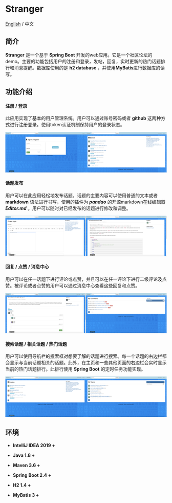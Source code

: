 # Stranger

[English](README.md) / 中文

## 简介

**Stranger** 是一个基于 **Spring Boot** 开发的web应用。它是一个社区论坛的demo。主要的功能包括用户的注册和登录，发帖，回复，实时更新的热门话题排行和消息提醒。数据库使用的是 **h2 database** ，并使用**MyBatis**进行数据库的读写。

## 功能介绍

#### 注册 / 登录

此应用实现了基本的用户管理系统。用户可以通过账号密码或者 **github** 这两种方式进行注册登录。使用token认证机制保持用户的登录状态。

![snapshot1](snapshot/snapshot1.png)

#### 话题发布

用户可以在此应用轻松地发布话题。话题的主要内容可以使用普通的文本或者**markdown** 语法进行书写，使用的插件为 ***pandao*** 的开源markdown在线编辑器 ***Editor.md***  。用户可以随时对已经发布的话题进行修改和调整。

![snapshot2](snapshot/snapshot2.png)

#### 回复 / 点赞 / 消息中心

用户可以在任一话题下进行评论或点赞，并且可以在任一评论下进行二级评论及点赞。被评论或者点赞的用户可以通过消息中心查看这些回复和点赞。

![snapshot3](snapshot/snapshot3.png)

#### 搜索话题 / 相关话题 / 热门话题

用户可以使用导航栏的搜索框对想要了解的话题进行搜索。每一个话题的右边栏都会显示与当前话题相关的话题。此外，在主页和一些其他页面的右边栏会实时显示当前的热门话题排行。此排行使用 **Spring Boot** 的定时任务功能实现。

![snapshot4](snapshot/snapshot4.png)

## 环境

- **IntelliJ IDEA 2019 +**

- **Java 1.8 +**

- **Maven 3.6 +**

- **Spring Boot 2.4 +**

- **H2 1.4 +**

- **MyBatis 3 +**
